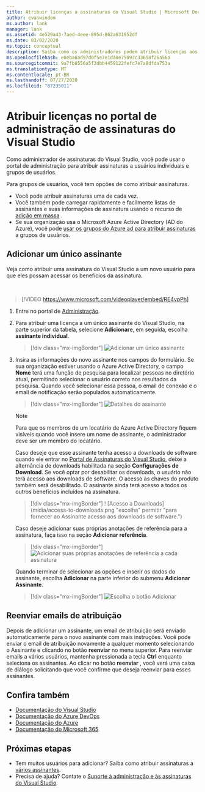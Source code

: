 ```yaml
---
title: Atribuir licenças a assinaturas do Visual Studio | Microsoft Docs
author: evanwindom
ms.author: lank
manager: lank
ms.assetid: 4e529a43-7aed-4eee-895d-862a631952df
ms.date: 03/02/2020
ms.topic: conceptual
description: Saiba como os administradores podem atribuir licenças aos assinantes
ms.openlocfilehash: e8eba6ad97d0f5e7e1da0e75093c33658f26a56a
ms.sourcegitcommit: 9a7fb8556a5f3dbb4459122fefc7e7a8dfda753a
ms.translationtype: MT
ms.contentlocale: pt-BR
ms.lasthandoff: 07/27/2020
ms.locfileid: "87235011"
---
```

# <a name="assign-licenses-in-the-visual-studio-subscriptions-administration-portal"></a>Atribuir licenças no portal de administração de assinaturas do Visual Studio
Como administrador de assinaturas do Visual Studio, você pode usar o portal de administração para atribuir assinaturas a usuários individuais e grupos de usuários.

Para grupos de usuários, você tem opções de como atribuir assinaturas.  
- Você pode atribuir assinaturas uma de cada vez.
- Você também pode carregar rapidamente e facilmente listas de assinantes e suas informações de assinatura usando o recurso de [adição em massa](assign-license-bulk.md) .
- Se sua organização usa o Microsoft Azure Active Directory (AD do Azure), você pode [usar os grupos do Azure ad para atribuir assinaturas](https://docs.microsoft.com/visualstudio/subscriptions/assign-license-bulk#use-azure-active-directory-groups-to-assign-subscriptions) a grupos de usuários.  


## <a name="add-a-single-subscriber"></a>Adicionar um único assinante
Veja como atribuir uma assinatura do Visual Studio a um novo usuário para que eles possam acessar os benefícios da assinatura.

<br>

> [!VIDEO https://www.microsoft.com/videoplayer/embed/RE4vpPh]


1. Entre no portal de [Administração](https://manage.visualstudio.com).
2. Para atribuir uma licença a um único assinante do Visual Studio, na parte superior da tabela, selecione **Adicionar**e, em seguida, escolha **assinante individual**.
   > [!div class="mx-imgBorder"]
   > ![Adicionar um único assinante](_img/assign-license-add/add-subscriber-individual.png "Clique em Adicionar e escolha assinante individual para atribuir uma única assinatura.")
3. Insira as informações do novo assinante nos campos do formulário. Se sua organização estiver usando o Azure Active Directory, o campo **Nome** terá uma função de pesquisa para localizar pessoas no diretório atual, permitindo selecionar o usuário correto nos resultados da pesquisa. Quando você selecionar essa pessoa, o email de conexão e o email de notificação serão populados automaticamente.
   > [!div class="mx-imgBorder"]
   > ![Detalhes do assinante](_img/assign-license-add/subscriber-details.png "Insira o nome do assinante e outros detalhes ou escolha um dos membros do locatário.")

    > [!NOTE]
    > Para que os membros de um locatário de Azure Active Directory fiquem visíveis quando você insere um nome de assinante, o administrador deve ser um membro do locatário. 


    Caso deseje que esse assinante tenha acesso a downloads de software quando ele entrar no [Portal de Assinaturas do Visual Studio](https://my.visualstudio.com?wt.mc_id=o~msft~docs), deixe a alternância de downloads habilitada na seção **Configurações de Download**. Se você optar por desabilitar os downloads, o usuário não terá acesso aos downloads de software.  O acesso às chaves do produto também será desabilitado.  O assinante ainda terá acesso a todos os outros benefícios incluídos na assinatura.
   > [!div class="mx-imgBorder"]
   > ! [Acesso a Downloads] (mídia/access-to-downloads.png "escolha" permitir "para fornecer ao Assinante acesso aos downloads de software.")

    Caso deseje adicionar suas próprias anotações de referência para a assinatura, faça isso na seção **Adicionar referência**.
   > [!div class="mx-imgBorder"]
   > ![Adicionar suas próprias anotações de referência a cada assinatura](media/add-subscriber-reference-notes.png "Use o campo de referência para registrar observações sobre esta assinatura.")

    Quando terminar de selecionar as opções e inserir os dados do assinante, escolha **Adicionar** na parte inferior do submenu **Adicionar Assinante**.
   > [!div class="mx-imgBorder"]
   > ![Escolha o botão Adicionar](media/add-button.png "Clique em Adicionar para salvar as informações e atribuir a assinatura ao Assinante.")

## <a name="resend-assignment-emails"></a>Reenviar emails de atribuição
Depois de adicionar um assinante, um email de atribuição será enviado automaticamente para o novo assinante com mais instruções. Você pode enviar o email de atribuição novamente a qualquer momento selecionando o Assinante e clicando no botão **reenviar** no menu superior.  Para reenviar emails a vários usuários, mantenha pressionada a tecla **Ctrl** enquanto seleciona os assinantes.  Ao clicar no botão **reenviar** , você verá uma caixa de diálogo solicitando que você confirme que deseja reenviar para esses assinantes.  

## <a name="see-also"></a>Confira também
- [Documentação do Visual Studio](https://docs.microsoft.com/visualstudio/)
- [Documentação do Azure DevOps](https://docs.microsoft.com/azure/devops/)
- [Documentação do Azure](https://docs.microsoft.com/azure/)
- [Documentação do Microsoft 365](https://docs.microsoft.com/microsoft-365/)


## <a name="next-steps"></a>Próximas etapas
- Tem muitos usuários para adicionar?  Saiba como atribuir assinaturas a [vários assinantes](assign-license-bulk.md).
- Precisa de ajuda?  Contate o [Suporte à administração e às assinaturas do Visual Studio](https://visualstudio.microsoft.com/support/support-overview-vs).


